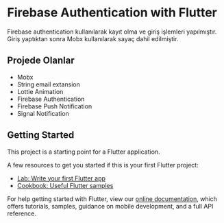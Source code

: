 # Firebase Authentication with Flutter

Firebase authentication kullanılarak kayıt olma ve giriş işlemleri yapılmıştır. Giriş yaptıktan sonra Mobx kullanılarak sayaç dahil edilmiştir.

## Projede Olanlar

- Mobx
- String email extansion
- Lottie Animation
- Firebase Authentication
- Firebase Push Notification
- Signal Notification

## Getting Started

This project is a starting point for a Flutter application.

A few resources to get you started if this is your first Flutter project:

- [Lab: Write your first Flutter app](https://flutter.dev/docs/get-started/codelab)
- [Cookbook: Useful Flutter samples](https://flutter.dev/docs/cookbook)

For help getting started with Flutter, view our
[online documentation](https://flutter.dev/docs), which offers tutorials,
samples, guidance on mobile development, and a full API reference.
